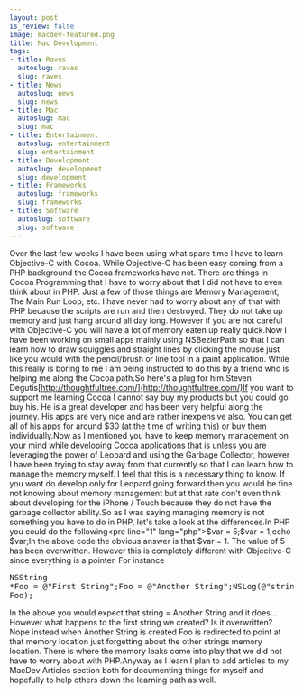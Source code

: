 ```yaml
--- 
layout: post
is_review: false
image: macdev-featured.png
title: Mac Development
tags: 
- title: Raves
  autoslug: raves
  slug: raves
- title: News
  autoslug: news
  slug: news
- title: Mac
  autoslug: mac
  slug: mac
- title: Entertainment
  autoslug: entertainment
  slug: entertainment
- title: Development
  autoslug: development
  slug: development
- title: Frameworks
  autoslug: frameworks
  slug: frameworks
- title: Software
  autoslug: software
  slug: software
---
```

Over the last few weeks I have been using what spare time I have to learn Objective-C with Cocoa.  While Objective-C has been easy coming from a PHP background the Cocoa frameworks have not.  There are things in Cocoa Programming that I have to worry about that I did not have to even think about in PHP.  Just a few of those things are Memory Management, The Main Run Loop, etc.  I have never had to worry about any of that with PHP because the scripts are run and then destroyed.  They do not take up memory and just hang around all day long.  However if you are not careful with Objective-C you will have a lot of memory eaten up really quick.Now I have been working on small apps mainly using NSBezierPath so that I can learn how to draw squiggles and straight lines by clicking the mouse just like you would with the pencil/brush or line tool in a paint application.  While this really is boring to me I am being instructed to do this by a friend who is helping me along the Cocoa path.So here's a plug for him.Steven Degutis[http://thoughtfultree.com/](http://thoughtfultree.com/)If you want to support me learning Cocoa I cannot say buy my products but you could go buy his.  He is a great developer and has been very helpful along the journey.  His apps are very nice and are rather inexpensive also.  You can get all of his apps for around $30 (at the time of writing this) or buy them individually.Now as I mentioned you have to keep memory management on your mind while developing Cocoa applications that is unless you are leveraging the power of Leopard and using the Garbage Collector, however I have been trying to stay away from that currently so that I can learn how to manage the memory myself.  I feel that this is a necessary thing to know.  If you want do develop only for Leopard going forward then you would be fine not knowing about memory management but at that rate don't even think about developing for the iPhone / Touch because they do not have the garbage collector ability.So as I was saying managing memory is not something you have to do in PHP, let's take a look at the differences.In PHP you could do the following<pre line="1" lang="php">$var = 5;$var = 1;echo $var;</pre>In the above code the obvious answer is that $var = 1.  The value of 5 has been overwritten.  However this is completely different with Objecitve-C since everything is a pointer.  For instance<pre line="1" lang="objc">NSString *Foo = @"First String";Foo = @"Another String";NSLog(@"string = %@", Foo);</pre>In the above you would expect that string = Another String and it does...  However what happens to the first string we created?  Is it overwritten?  Nope instead when Another String is created Foo is redirected to point at that memory location just forgetting about the other strings memory location.  There is where the memory leaks come into play that we did not have to worry about with PHP.Anyway  as I learn I plan to add articles to my MacDev Articles section both for documenting things for myself and hopefully to help others down the learning path as well.
